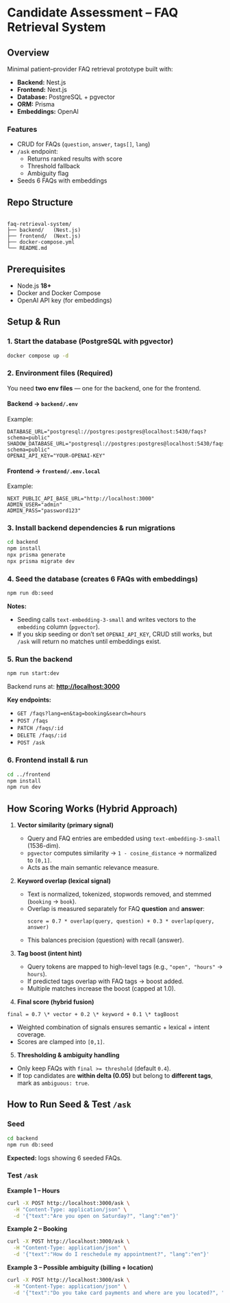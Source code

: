 # Candidate Assessment – FAQ Retrieval System

## Overview
Minimal patient–provider FAQ retrieval prototype built with:

- **Backend:** Nest.js  
- **Frontend:** Next.js  
- **Database:** PostgreSQL + pgvector  
- **ORM:** Prisma  
- **Embeddings:** OpenAI  

### Features
- CRUD for FAQs (`question`, `answer`, `tags[]`, `lang`)
- `/ask` endpoint:
  - Returns ranked results with score
  - Threshold fallback
  - Ambiguity flag
- Seeds 6 FAQs with embeddings

## Repo Structure
```

faq-retrieval-system/
├── backend/   (Nest.js)
├── frontend/  (Next.js)
├── docker-compose.yml
└── README.md

````

## Prerequisites
- Node.js **18+**
- Docker and Docker Compose
- OpenAI API key (for embeddings)

## Setup & Run

### 1. Start the database (PostgreSQL with pgvector)
```bash
docker compose up -d
````

### 2. Environment files (Required)

You need **two env files** — one for the backend, one for the frontend.

#### Backend → `backend/.env`

Example:

```env
DATABASE_URL="postgresql://postgres:postgres@localhost:5430/faqs?schema=public"
SHADOW_DATABASE_URL="postgresql://postgres:postgres@localhost:5430/faqs_shadow?schema=public"
OPENAI_API_KEY="YOUR-OPENAI-KEY"
```

#### Frontend → `frontend/.env.local`

Example:

```env
NEXT_PUBLIC_API_BASE_URL="http://localhost:3000"
ADMIN_USER="admin"
ADMIN_PASS="password123"
```

### 3. Install backend dependencies & run migrations

```bash
cd backend
npm install
npx prisma generate
npx prisma migrate dev
```

### 4. Seed the database (creates 6 FAQs with embeddings)

```bash
npm run db:seed
```

**Notes:**

* Seeding calls `text-embedding-3-small` and writes vectors to the `embedding` column (`pgvector`).
* If you skip seeding or don’t set `OPENAI_API_KEY`, CRUD still works, but `/ask` will return no matches until embeddings exist.

### 5. Run the backend

```bash
npm run start:dev
```

Backend runs at: **[http://localhost:3000](http://localhost:3000)**

**Key endpoints:**

* `GET /faqs?lang=en&tag=booking&search=hours`
* `POST /faqs`
* `PATCH /faqs/:id`
* `DELETE /faqs/:id`
* `POST /ask`

### 6. Frontend install & run

```bash
cd ../frontend
npm install
npm run dev
```

## How Scoring Works (Hybrid Approach)

1. **Vector similarity (primary signal)**  
   - Query and FAQ entries are embedded using `text-embedding-3-small` (1536-dim).  
   - `pgvector` computes similarity → `1 - cosine_distance` → normalized to `[0,1]`.  
   - Acts as the main semantic relevance measure.

2. **Keyword overlap (lexical signal)**  
   - Text is normalized, tokenized, stopwords removed, and stemmed (`booking` → `book`).  
   - Overlap is measured separately for FAQ **question** and **answer**:  
     ```
     score = 0.7 * overlap(query, question) + 0.3 * overlap(query, answer)
     ```
   - This balances precision (question) with recall (answer).

3. **Tag boost (intent hint)**  
   - Query tokens are mapped to high-level tags (e.g., `"open", "hours"` → `hours`).  
   - If predicted tags overlap with FAQ tags → boost added.  
   - Multiple matches increase the boost (capped at 1.0).

4. **Final score (hybrid fusion)**  
```
final = 0.7 \* vector + 0.2 \* keyword + 0.1 \* tagBoost
```
- Weighted combination of signals ensures semantic + lexical + intent coverage.  
- Scores are clamped into `[0,1]`.

5. **Thresholding & ambiguity handling**  
- Only keep FAQs with `final >= threshold` (default `0.4`).  
- If top candidates are **within delta (0.05)** but belong to **different tags**,  
  mark as `ambiguous: true`.

## How to Run Seed & Test `/ask`

### Seed

```bash
cd backend
npm run db:seed
```

**Expected:** logs showing 6 seeded FAQs.

### Test `/ask`

**Example 1 – Hours**

```bash
curl -X POST http://localhost:3000/ask \
  -H "Content-Type: application/json" \
  -d '{"text":"Are you open on Saturday?", "lang":"en"}'
```

**Example 2 – Booking**

```bash
curl -X POST http://localhost:3000/ask \
  -H "Content-Type: application/json" \
  -d '{"text":"How do I reschedule my appointment?", "lang":"en"}'
```

**Example 3 – Possible ambiguity (billing + location)**

```bash
curl -X POST http://localhost:3000/ask \
  -H "Content-Type: application/json" \
  -d '{"text":"Do you take card payments and where are you located?", "lang":"en"}'
```
